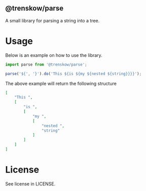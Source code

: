@trenskow/parse
----

A small library for parsing a string into a tree.

# Usage

Below is an example on how to use the library.

````javascript
import parse from '@trenskow/parse';

parse('${', '}').do('This ${is ${my ${nested ${string}}}}');
````

The above example will return the following structure

````JSON
[
    "This ",
    [
        "is ",
        [
            "my ",
            [
                "nested ",
                "string"
            ]
        ]
    ]
]
````

# License

See license in LICENSE.

